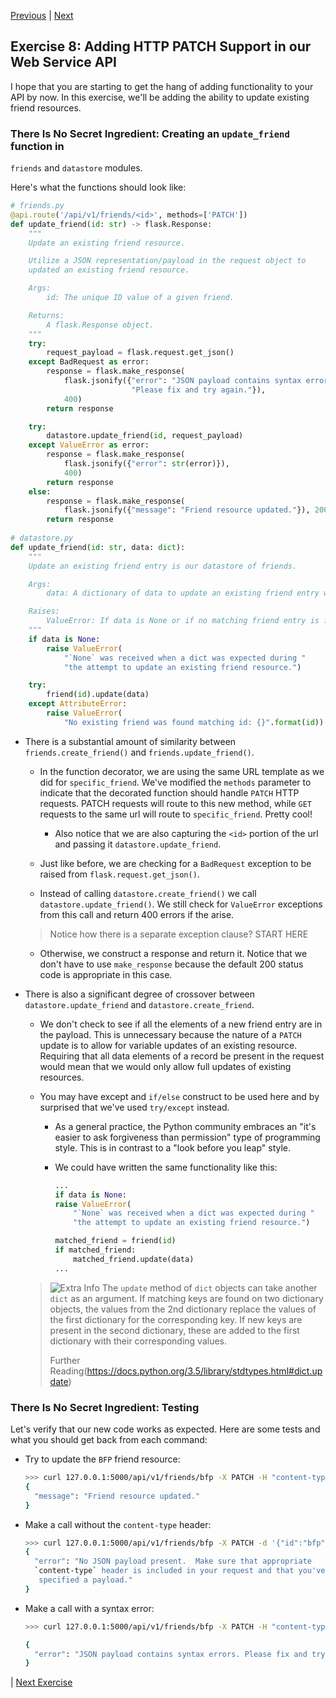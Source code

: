 [Previous](exercise-07.md) |  [Next](exercise-09.md)
## Exercise 8: Adding HTTP PATCH Support in our Web Service API
I hope that you are starting to get the hang of adding functionality to your
API by now.  In this exercise, we'll be adding the ability to update
existing friend resources.

### There Is No Secret Ingredient: Creating an `update_friend` function in 
`friends` and `datastore` modules.

Here's what the functions should look like:

```python
# friends.py
@api.route('/api/v1/friends/<id>', methods=['PATCH'])
def update_friend(id: str) -> flask.Response:
    """
    Update an existing friend resource.

    Utilize a JSON representation/payload in the request object to
    updated an existing friend resource.

    Args:
        id: The unique ID value of a given friend.

    Returns:
        A flask.Response object.
    """
    try:
        request_payload = flask.request.get_json()
    except BadRequest as error:
        response = flask.make_response(
            flask.jsonify({"error": "JSON payload contains syntax errors. "
                           "Please fix and try again."}),
            400)
        return response

    try:
        datastore.update_friend(id, request_payload)
    except ValueError as error:
        response = flask.make_response(
            flask.jsonify({"error": str(error)}),
            400)
        return response
    else:
        response = flask.make_response(
            flask.jsonify({"message": "Friend resource updated."}), 200)
        return response
    
# datastore.py
def update_friend(id: str, data: dict):
    """
    Update an existing friend entry is our datastore of friends.

    Args:
        data: A dictionary of data to update an existing friend entry with.

    Raises:
        ValueError: If data is None or if no matching friend entry is found.
    """
    if data is None:
        raise ValueError(
            "`None` was received when a dict was expected during "
            "the attempt to update an existing friend resource.")

    try:
        friend(id).update(data)
    except AttributeError:
        raise ValueError(
            "No existing friend was found matching id: {}".format(id))
```

- There is a substantial amount of similarity between `friends.create_friend()`
and `friends.update_friend()`.

    - In the function decorator, we are using the same URL template as we did for 
    `specific_friend`.  We've modified the `methods` parameter to indicate
    that the decorated function should handle `PATCH` HTTP requests. PATCH 
    requests will route to this new method, while `GET` requests to the 
    same url will route to `specific_friend`.  Pretty cool!
    
        - Also notice that we are also capturing the `<id>` portion of the url and
        passing it `datastore.update_friend`.
    
    - Just like before, we are checking for a `BadRequest` exception to
    be raised from `flask.request.get_json()`.
    
    - Instead of calling `datastore.create_friend()` we call 
    `datastore.update_friend()`.  We still check for `ValueError` 
    exceptions from this call and return 400 errors if the arise.
    
    > Notice how there is a separate exception clause?
    START HERE
    
    - Otherwise, we construct a response and return it.  Notice that we
    don't have to use `make_response` because the default 200 status code
    is appropriate in this case.

- There is also a significant degree of crossover between 
`datastore.update_friend` and `datastore.create_friend`.
    
    - We don't check to see if all the elements of a new friend entry are in 
    the payload.  This is unnecessary because the nature of a `PATCH` update
    is to allow for variable updates of an existing resource.  Requiring that
    all data elements of a record be present in the request would mean that
    we would only allow full updates of existing resources.

    - You may have except and `if/else` construct to be used here and by surprised
    that we've used `try/except` instead.
        - As a general practice, the Python community embraces an "it's easier
        to ask forgiveness than permission" type of programming style.  This
        is in contrast to a "look before you leap" style.
        
        - We could have written the same functionality like this:
        
            ```python
            ...
            if data is None:
            raise ValueError(
                "`None` was received when a dict was expected during "
                "the attempt to update an existing friend resource.")
    
            matched_friend = friend(id)
            if matched_friend:
                matched_friend.update(data)
            ...
            ```
    
    > ![Extra Info](../images/information.png) The `update` method of `dict`
    > objects can take another `dict` as an argument.  If matching keys are
    > found on two dictionary objects, the values from the 2nd dictionary replace
    > the values of the first dictionary for the corresponding key.  If new
    > keys are present in the second dictionary, these are added to the first
    > dictionary with their corresponding values.
    >
    > Further Reading(https://docs.python.org/3.5/library/stdtypes.html#dict.update)

    
### There Is No Secret Ingredient: Testing
Let's verify that our new code works as expected.  Here are some tests and what
you should get back from each command:

* Try to update the `BFP` friend resource:
    
    ```bash
    >>> curl 127.0.0.1:5000/api/v1/friends/bfp -X PATCH -H "content-type:application/json" -d '{"id":"bfp", "firstName": "Really Really Fat", "lastName": "Panda", "telephone": "i-love-tacos", "email": "mike@eikonomega.com", "notes": "A Panda.  Getting fatter pound at a time."}'  
    {
      "message": "Friend resource updated."
    }
    ```

* Make a call without the `content-type` header:

    ```bash
    >>> curl 127.0.0.1:5000/api/v1/friends/bfp -X PATCH -d '{"id":"bfp", "firstName": "Really Really Fat", "lastName": "Panda", "telephone": "i-love-tacos", "email": "mike@eikonomega.com", "notes": "A Panda.  Getting fatter pound at a time."}'
    {
      "error": "No JSON payload present.  Make sure that appropriate 
      `content-type` header is included in your request and that you've 
       specified a payload."
    }
    ```
    
* Make a call with a syntax error: 
    ```bash
    >>> curl 127.0.0.1:5000/api/v1/friends/bfp -X PATCH -H "content-type:application/json" -d '{"id":"bfp", "firstName": "Really Really Fat" "lastName": "Panda", "telephone": "i-love-tacos", "email": "mike@eikonomega.com", "notes": "A Panda.  Getting fatter pound at a time."}'
    
    {
      "error": "JSON payload contains syntax errors. Please fix and try again."
    }
    ```
        
| [Next Exercise](exercise-09.md)


       
        
